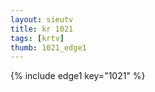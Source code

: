 ```yaml
--- 
layout: sieutv
title: kr 1021
tags: [krtv]
thumb: 1021_edge1
---
```

{% include edge1 key="1021" %} 
